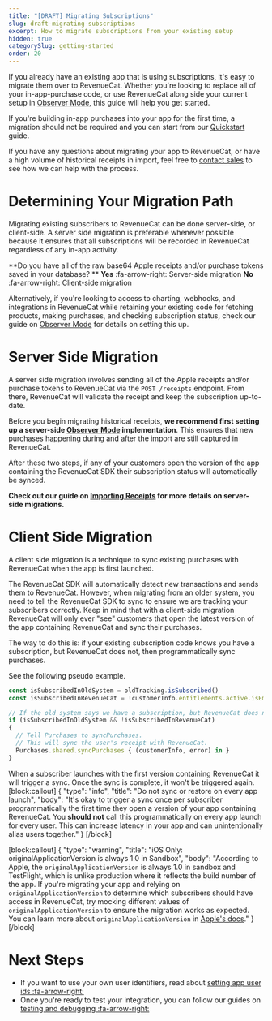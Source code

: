 ```yaml
---
title: "[DRAFT] Migrating Subscriptions"
slug: draft-migrating-subscriptions
excerpt: How to migrate subscriptions from your existing setup
hidden: true
categorySlug: getting-started
order: 20
---
```

If you already have an existing app that is using subscriptions, it's easy to migrate them over to RevenueCat. 
Whether you're looking to replace all of your in-app-purchase code, or use RevenueCat along side your current setup in [Observer Mode](doc:observer-mode), this guide will help you get started.

If you're building in-app purchases into your app for the first time, a migration should not be required and you can start from our [Quickstart](doc:getting-started) guide.

If you have any questions about migrating your app to RevenueCat, or have a high volume of historical receipts in import, feel free to [contact sales](https://www.revenuecat.com/demo/) to see how we can help with the process. 

# Determining Your Migration Path
Migrating existing subscribers to RevenueCat can be done server-side, or client-side. A server side migration is preferable whenever possible because it ensures that all subscriptions will be recorded in RevenueCat regardless of any in-app activity.

**Do you have all of the raw base64 Apple receipts and/or purchase tokens saved in your database?
**
**Yes** :fa-arrow-right: Server-side migration
**No** :fa-arrow-right: Client-side migration

Alternatively, if you're looking to access to charting, webhooks, and integrations in RevenueCat while retaining your existing code for fetching products, making purchases, and checking subscription status, check our guide on [Observer Mode](doc:observer-mode) for details on setting this up.

# Server Side Migration

A server side migration involves sending all of the Apple receipts and/or purchase tokens to RevenueCat via the `POST /receipts` endpoint. From there, RevenueCat will validate the receipt and keep the subscription up-to-date. 

Before you begin migrating historical receipts, **we recommend first setting up a server-side [Observer Mode](doc:observer-mode) implementation**. This ensures that new purchases happening during and after the import are still captured in RevenueCat.

After these two steps, if any of your customers open the version of the app containing the RevenueCat SDK their subscription status will automatically be synced.

**Check out our guide on [Importing Receipts](doc:receipt-imports) for more details on server-side migrations.**

# Client Side Migration

A client side migration is a technique to sync existing purchases with RevenueCat when the app is first launched.

The RevenueCat SDK will automatically detect new transactions and sends them to RevenueCat. However, when migrating from an older system, you need to tell the RevenueCat SDK to sync to ensure we are tracking your subscribers correctly. Keep in mind that with a client-side migration RevenueCat will only ever "see" customers that open the latest version of the app containing RevenueCat and sync their purchases.

The way to do this is: if your existing subscription code knows you have a subscription, but RevenueCat does not, then programmatically sync purchases. 

See the following pseudo example.
```javascript Example
const isSubscribedInOldSystem = oldTracking.isSubscribed()
const isSubscribedInRevenueCat = !customerInfo.entitlements.active.isEmpty

// If the old system says we have a subscription, but RevenueCat does not
if (isSubscribedInOldSystem && !isSubscribedInRevenueCat) 
{
  // Tell Purchases to syncPurchases. 
  // This will sync the user's receipt with RevenueCat.
  Purchases.shared.syncPurchases { (customerInfo, error) in }
}
```
When a subscriber launches with the first version containing RevenueCat it will trigger a sync. Once the sync is complete, it won't be triggered again.
[block:callout]
{
  "type": "info",
  "title": "Do not sync or restore on every app launch",
  "body": "It's okay to trigger a sync once per subscriber programmatically the first time they open a version of your app containing RevenueCat. You **should not** call this programmatically on every app launch for every user. This can increase latency in your app and can unintentionally alias users together."
}
[/block]

[block:callout]
{
  "type": "warning",
  "title": "iOS Only: originalApplicationVersion is always 1.0 in Sandbox",
  "body": "According to Apple, the `originalApplicationVersion` is always 1.0 in sandbox and TestFlight, which is unlike production where it reflects the build number of the app. If you're migrating your app and relying on `originalApplicationVersion` to determine which subscribers should have access in RevenueCat, try mocking different values of `originalApplicationVersion` to ensure the migration works as expected. You can learn more about `originalApplicationVersion` in [Apple's docs](https://developer.apple.com/library/archive/releasenotes/General/ValidateAppStoreReceipt/Chapters/ReceiptFields.html)."
}
[/block]

# Next Steps

* If you want to use your own user identifiers, read about [setting app user ids :fa-arrow-right:](doc:user-ids)
* Once you're ready to test your integration, you can follow our guides on [testing and debugging :fa-arrow-right:](doc:debugging)